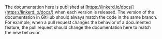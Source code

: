 The documentation here is published at
[https://linkerd.io/docs/](https://linkerd.io/docs/) when each version is
released. The version of the documentation in GitHub should always match the
code in the same branch. For example, when a pull request changes the behavior
of a documented feature, the pull request should change the documentation here
to match the new behavior.

